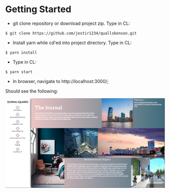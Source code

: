 # Getting Started

- git clone repository or download project zip. Type in CL:
```
$ git clone https://github.com/jestir1234/quallsbenson.git
```

- Install yarn while cd'ed into project directory. Type in CL:
```
$ yarn install
```

- Type in CL:
```
$ yarn start
```

- In browser, navigate to http://localhost:3000/;

Should see the following:

![screenshot](./public/screenshot.png)
